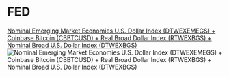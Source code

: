 # FED

[Nominal Emerging Market Economies U.S. Dollar Index (DTWEXEMEGS) + Coinbase Bitcoin  (CBBTCUSD) + Real Broad Dollar Index  (RTWEXBGS) + Nominal Broad U.S. Dollar Index  (DTWEXBGS)](https://fred.stlouisfed.org/graph/?g=1cof6)                 
![Nominal Emerging Market Economies U.S. Dollar Index (DTWEXEMEGS) + Coinbase Bitcoin  (CBBTCUSD) + Real Broad Dollar Index  (RTWEXBGS) + Nominal Broad U.S. Dollar Index  (DTWEXBGS)](https://fred.stlouisfed.org/graph/fredgraph.png?g=1cof6)                 
